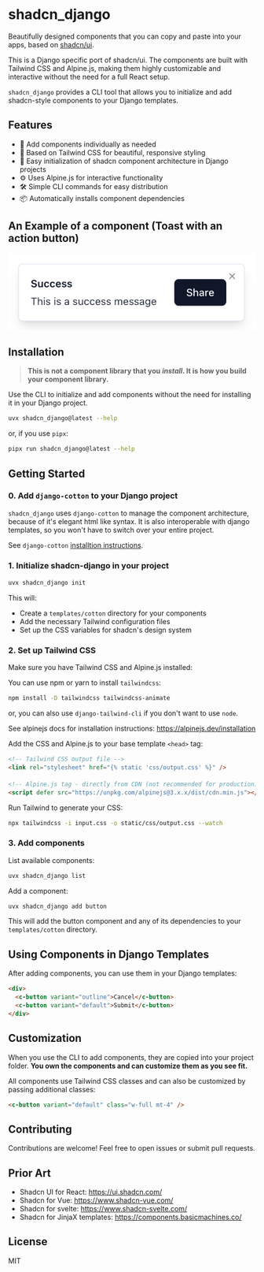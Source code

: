# shadcn_django

Beautifully designed components that you can copy and paste into your apps, based on [shadcn/ui](https://ui.shadcn.com/).

This is a Django specific port of shadcn/ui. The components are built with Tailwind CSS and Alpine.js, making them highly customizable and interactive without the need for a full React setup.

`shadcn_django` provides a CLI tool that allows you to initialize and add shadcn-style components to your Django templates.

## Features

- 🧩 Add components individually as needed
- 🎨 Based on Tailwind CSS for beautiful, responsive styling
- 🚀 Easy initialization of shadcn component architecture in Django projects
- ⚙️ Uses Alpine.js for interactive functionality
- 🛠️ Simple CLI commands for easy distribution
- 📦 Automatically installs component dependencies

## An Example of a component (Toast with an action button)

![Toast](./Toast.png)

## Installation

> **This is not a component library that you _install_. It is how you build your component library.**

Use the CLI to initialize and add components without the need for installing it in your Django project.

```bash
uvx shadcn_django@latest --help
```

or, if you use `pipx`:

```bash
pipx run shadcn_django@latest --help
```

## Getting Started

### 0. Add `django-cotton` to your Django project

`shadcn_django` uses `django-cotton` to manage the component architecture, because of it's elegant html like syntax.
It is also interoperable with django templates, so you won't have to switch over your entire project.

See `django-cotton` [installtion instructions](https://django-cotton.com/docs/quickstart).

### 1. Initialize shadcn-django in your project

```bash
uvx shadcn_django init
```

This will:

- Create a `templates/cotton` directory for your components
- Add the necessary Tailwind configuration files
- Set up the CSS variables for shadcn's design system

### 2. Set up Tailwind CSS

Make sure you have Tailwind CSS and Alpine.js installed:

You can use npm or yarn to install `tailwindcss`:

```bash
npm install -D tailwindcss tailwindcss-animate
```

or, you can also use `django-tailwind-cli` if you don't want to use `node`.

See alpinejs docs for installation instructions: https://alpinejs.dev/installation

Add the CSS and Alpine.js to your base template `<head>` tag:

```html
<!-- Tailwind CSS output file -->
<link rel="stylesheet" href="{% static 'css/output.css' %}" />

<!-- Alpine.js tag - directly from CDN (not recommended for production) -->
<script defer src="https://unpkg.com/alpinejs@3.x.x/dist/cdn.min.js"></script>
```

Run Tailwind to generate your CSS:

```bash
npx tailwindcss -i input.css -o static/css/output.css --watch
```

### 3. Add components

List available components:

```bash
uvx shadcn_django list
```

Add a component:

```bash
uvx shadcn_django add button
```

This will add the button component and any of its dependencies to your `templates/cotton` directory.

## Using Components in Django Templates

After adding components, you can use them in your Django templates:

```html
<div>
  <c-button variant="outline">Cancel</c-button>
  <c-button variant="default">Submit</c-button>
</div>
```

## Customization

When you use the CLI to add components, they are copied into your project folder.
**You own the components and can customize them as you see fit.**

All components use Tailwind CSS classes and can also be customized by passing additional classes:

```html
<c-button variant="default" class="w-full mt-4" />
```

## Contributing

Contributions are welcome! Feel free to open issues or submit pull requests.

## Prior Art

- Shadcn UI for React: https://ui.shadcn.com/
- Shadcn for Vue: https://www.shadcn-vue.com/
- Shadcn for svelte: https://www.shadcn-svelte.com/
- Shadcn for JinjaX templates: https://components.basicmachines.co/

## License

MIT
